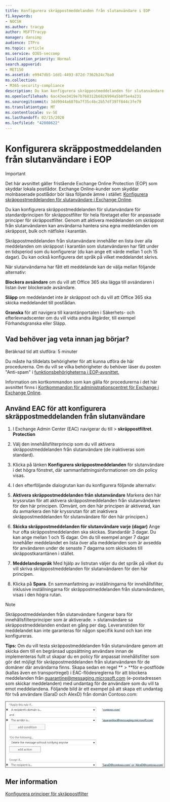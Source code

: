 ```yaml
---
title: Konfigurera skräppostmeddelanden från slutanvändare i EOP
f1.keywords:
- NOCSH
ms.author: tracyp
author: MSFTTracyp
manager: dansimp
audience: ITPro
ms.topic: article
ms.service: O365-seccomp
localization_priority: Normal
search.appverid:
- MET150
ms.assetid: e9947db5-1dd1-4493-872d-7362b24c7ba0
ms.collection:
- M365-security-compliance
description: Du kan konfigurera skräppostmeddelanden för slutanvändare för standardprincipen för företagsomfattande innehållsfilter eller för anpassade innehållsfilterprinciper som tillämpas på domäner.
ms.openlocfilehash: 6ac43ee3419e7b768312b6826994a5b8f5e4a231
ms.sourcegitcommit: 3dd9944a6070a7f35c4bc2b57df397f844c3fe79
ms.translationtype: MT
ms.contentlocale: sv-SE
ms.lasthandoff: 02/15/2020
ms.locfileid: "42808622"
---
```

# <a name="configure-end-user-spam-notifications-in-eop"></a>Konfigurera skräppostmeddelanden från slutanvändare i EOP
  
> [!IMPORTANT]
> Det här avsnittet gäller fristående Exchange Online Protection (EOP) som skyddar lokala postlådor. Exchange Online-kunder som skyddar molnbaserade postlådor bör läsa följande ämne i stället: [Konfigurera skräppostmeddelanden för slutanvändare i Exchange Online](configure-end-user-spam-notifications-in-exchange-online.md). 
  
Du kan konfigurera skräppostmeddelanden för slutanvändare för standardprincipen för skräppostfilter för hela företaget eller för anpassade principer för skräppostfilter. Genom att aktivera meddelanden om skräppost från slutanvändaren kan användarna hantera sina egna meddelanden om skräppost, bulk och nätfiske i karantän. 
  
Skräppostmeddelanden från slutanvändare innehåller en lista över alla meddelanden om skräppost i karantän som slutanvändaren har fått under en tidsperiod som du konfigurerar (du kan ange ett värde mellan 1 och 15 dagar). Du kan också konfigurera det språk på vilket meddelandet skrivs.
  
När slutanvändarna har fått ett meddelande kan de välja mellan följande alternativ:

**Blockera avsändare** om du vill att Office 365 ska lägga till avsändaren i listan över blockerade avsändare.

**Släpp** om meddelandet inte är skräppost och du vill att Office 365 ska skicka meddelandet till postlådan.

**Granska** för att navigera till karantänportalen i Säkerhets- och efterlevnadscenter om du vill vidta andra åtgärder, till exempel Förhandsgranska eller Släpp.
  
## <a name="what-do-you-need-to-know-before-you-begin"></a>Vad behöver jag veta innan jag börjar?
<a name="sectionSection0"> </a>

Beräknad tid att slutföra: 5 minuter
  
Du måste ha tilldelats behörigheter för att kunna utföra de här procedurerna. Om du vill se vilka behörigheter du behöver läser du posten "Anti-spam" i [funktionsbehörigheterna i EOP-avsnittet.](feature-permissions-in-eop.md) 
  
Information om kortkommandon som kan gälla för procedurerna i det här avsnittet finns i [Kortkommandon för administrationscentret för Exchange i Exchange Online](https://docs.microsoft.com/Exchange/accessibility/keyboard-shortcuts-in-admin-center).
  
## <a name="use-the-eac-to-configure-end-user-spam-notifications"></a>Använd EAC för att konfigurera skräppostmeddelanden från slutanvändare

1. I Exchange Admin Center (EAC) navigerar du till > **skräppostfiltret**. **Protection**
    
2. Välj den innehållsfilterprincip som du vill aktivera skräppostmeddelanden från slutanvändare (de inaktiveras som standard).
    
3. Klicka på länken **Konfigurera skräppostmeddelanden** för slutanvändare i det högra fönstret, där sammanfattningsinformationen om din policy visas. 
    
4. I den efterföljande dialogrutan kan du konfigurera följande alternativ:
    
1. **Aktivera skräppostmeddelanden från slutanvändare** Markera den här kryssrutan för att aktivera skräppostmeddelanden från slutanvändaren för den här principen. (Omvänt, om den här principen är aktiverad, kan du avmarkera den här kryssrutan för att inaktivera skräppostmeddelanden för slutanvändare för den här principen.) 
    
2. **Skicka skräppostmeddelanden för slutanvändare varje (dagar)** Ange hur ofta skräppostmeddelanden ska skickas. Standardär 3 dagar. Du kan ange mellan 1 och 15 dagar. Om du till exempel anger 7 dagar innehåller meddelandet en lista över alla meddelanden som är avsedda för användaren under de senaste 7 dagarna som skickades till skräppostkarantänen i stället. 
    
3. **Meddelandespråk** Med hjälp av listrutan väljer du det språk på vilket du vill skriva skräppostmeddelanden för slutanvändaren för den här principen. 
    
5. Klicka på **Spara**. En sammanfattning av inställningarna för innehållsfilter, inklusive inställningarna för skräppostmeddelanden från slutanvändaren, visas i den högra rutan.
    
> [!NOTE]
>  Skräppostmeddelanden från slutanvändare fungerar bara för innehållsfilterprinciper som är aktiverade. > slutanvändare sa skräppostmeddelanden endast en gång per dag. Leveranstiden för meddelandet kan inte garanteras för någon specifik kund och kan inte konfigureras. 
  
 **Tips:** Om du vill testa skräppostmeddelanden från slutanvändare genom att skicka dem till en begränsad uppsättning användare innan de implementeras fullt ut skapar du en policy för anpassat innehållsfilter som gör det möjligt för skräppostmeddelanden från slutanvändaren för de domäner där användarna finns. Skapa sedan en regel ** \> **för e-postflöde (kallas även en transportregel) i EAC-flödesreglerna för att blockera meddelanden från quarantine@messaging.microsoft.com (e-postadressen som skickar meddelanden) med undantag för de användare som du vill ta emot meddelandena. Följande bild är ett exempel på att skapa ett undantag för två användare (SaraD och AlexD) från domän Contoso.com: 
  
![Transportregel för att testa skräppostmeddelanden för slutanvändare](../../media/EOP-ESN-testspecificusers.jpg)
  
## <a name="for-more-information"></a>Mer information

[Konfigurera principer för skräppostfilter](configure-your-spam-filter-policies.md)
  
